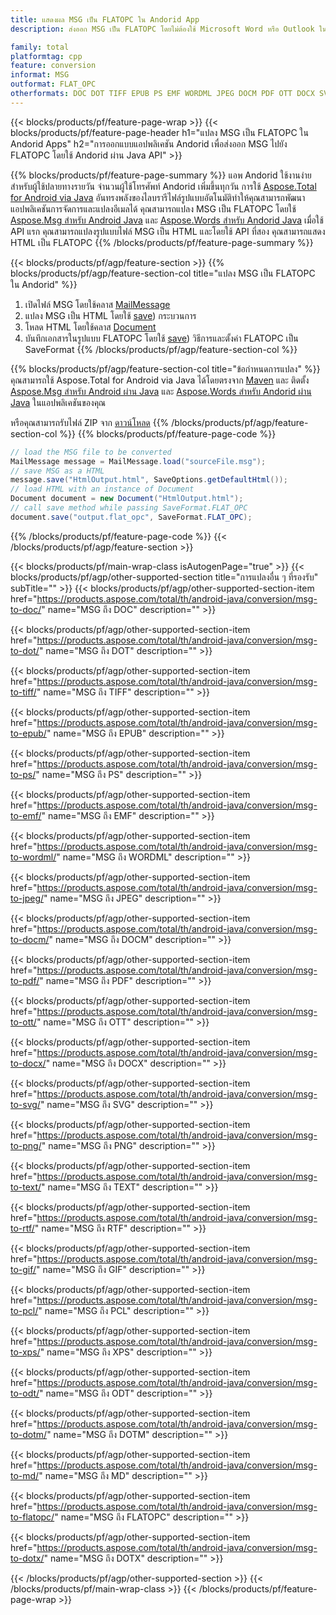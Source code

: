 ```yaml
---
title: แสดงผล MSG เป็น FLATOPC ใน Andorid App
description: ส่งออก MSG เป็น FLATOPC โดยไม่ต้องใช้ Microsoft Word หรือ Outlook ในแอปพลิเคชัน Andorid ของคุณ

family: total
platformtag: cpp
feature: conversion
informat: MSG
outformat: FLAT_OPC
otherformats: DOC DOT TIFF EPUB PS EMF WORDML JPEG DOCM PDF OTT DOCX SVG PNG TEXT RTF GIF PCL XPS ODT DOTM MD BMP DOTX
---
```

{{< blocks/products/pf/feature-page-wrap >}}
{{< blocks/products/pf/feature-page-header h1="แปลง MSG เป็น FLATOPC ใน Andorid Apps" h2="การออกแบบแอปพลิเคชัน Andorid เพื่อส่งออก MSG ไปยัง FLATOPC โดยใช้ Andorid ผ่าน Java API" >}}

{{% blocks/products/pf/feature-page-summary %}}
แอพ Andorid ใช้งานง่ายสำหรับผู้ใช้ปลายทางรายวัน จำนวนผู้ใช้โทรศัพท์ Andorid เพิ่มขึ้นทุกวัน การใช้ [Aspose.Total for Android via Java](https://products.aspose.com/total/android-java/) อันทรงพลังของไลบรารีไฟล์รูปแบบอัตโนมัติทำให้คุณสามารถพัฒนาแอปพลิเคชันการจัดการและแปลงอีเมลได้ คุณสามารถแปลง MSG เป็น FLATOPC โดยใช้ [Aspose.Msg สำหรับ Android Java](https://products.aspose.com/msg/android-java/) และ [Aspose.Words สำหรับ Andorid Java](https://products.aspose.com/words/android-java/) เมื่อใช้ API แรก คุณสามารถแปลงรูปแบบไฟล์ MSG เป็น HTML และโดยใช้ API ที่สอง คุณสามารถแสดง HTML เป็น FLATOPC 
{{% /blocks/products/pf/feature-page-summary  %}}

{{< blocks/products/pf/agp/feature-section >}}
{{% blocks/products/pf/agp/feature-section-col title="แปลง MSG เป็น FLATOPC ใน Andorid" %}}
1. เปิดไฟล์ MSG โดยใช้คลาส [MailMessage](https://reference.aspose.com/msg/java/com.aspose.msg/mailmessage)
2. แปลง MSG เป็น HTML โดยใช้ [save](https://reference.aspose.com/msg/java/com.aspose.msg/MailMessage#save(java.io.OutputStream,%20com.aspose.msg.SaveOptions) )) กระบวนการ
3. โหลด HTML โดยใช้คลาส [Document](https://reference.aspose.com/words/java/com.aspose.words/Document)
4. บันทึกเอกสารในรูปแบบ FLATOPC โดยใช้ [save](https://reference.aspose.com/words/java/com.aspose.words/Document#save(java.lang.String,com.aspose.words.SaveOptions) )) วิธีการและตั้งค่า FLATOPC เป็น SaveFormat
{{% /blocks/products/pf/agp/feature-section-col %}}

{{% blocks/products/pf/agp/feature-section-col title="ข้อกำหนดการแปลง" %}}
คุณสามารถใช้ Aspose.Total for Android via Java ได้โดยตรงจาก [Maven](https://repository.aspose.com/webapp/#/artifacts/browse/tree/General/repo/com/aspose/aspose-total) และ ติดตั้ง [Aspose.Msg สำหรับ Android ผ่าน Java](https://docs.aspose.com/msg/androidjava/installation/) และ [Aspose.Words สำหรับ Andorid ผ่าน Java](https://docs.aspose.com/words/java/install-aspose-words-for-android-via-java/#install-asposewords-for-android-via-java-from-maven-repository) ในแอปพลิเคชันของคุณ

หรือคุณสามารถรับไฟล์ ZIP จาก [ดาวน์โหลด](https://downloads.aspose.com/total/androidjava)
{{% /blocks/products/pf/agp/feature-section-col %}}
{{% blocks/products/pf/feature-page-code %}}
```cs
// load the MSG file to be converted
MailMessage message = MailMessage.load("sourceFile.msg"); 
// save MSG as a HTML 
message.save("HtmlOutput.html", SaveOptions.getDefaultHtml());
// load HTML with an instance of Document
Document document = new Document("HtmlOutput.html");
// call save method while passing SaveFormat.FLAT_OPC
document.save("output.flat_opc", SaveFormat.FLAT_OPC); 
```

{{% /blocks/products/pf/feature-page-code %}}
{{< /blocks/products/pf/agp/feature-section >}}

{{< blocks/products/pf/main-wrap-class isAutogenPage="true" >}}
{{< blocks/products/pf/agp/other-supported-section title="การแปลงอื่น ๆ ที่รองรับ" subTitle="" >}}
{{< blocks/products/pf/agp/other-supported-section-item href="https://products.aspose.com/total/th/android-java/conversion/msg-to-doc/" name="MSG ถึง DOC" description="" >}}

{{< blocks/products/pf/agp/other-supported-section-item href="https://products.aspose.com/total/th/android-java/conversion/msg-to-dot/" name="MSG ถึง DOT" description="" >}}

{{< blocks/products/pf/agp/other-supported-section-item href="https://products.aspose.com/total/th/android-java/conversion/msg-to-tiff/" name="MSG ถึง TIFF" description="" >}}

{{< blocks/products/pf/agp/other-supported-section-item href="https://products.aspose.com/total/th/android-java/conversion/msg-to-epub/" name="MSG ถึง EPUB" description="" >}}

{{< blocks/products/pf/agp/other-supported-section-item href="https://products.aspose.com/total/th/android-java/conversion/msg-to-ps/" name="MSG ถึง PS" description="" >}}

{{< blocks/products/pf/agp/other-supported-section-item href="https://products.aspose.com/total/th/android-java/conversion/msg-to-emf/" name="MSG ถึง EMF" description="" >}}

{{< blocks/products/pf/agp/other-supported-section-item href="https://products.aspose.com/total/th/android-java/conversion/msg-to-wordml/" name="MSG ถึง WORDML" description="" >}}

{{< blocks/products/pf/agp/other-supported-section-item href="https://products.aspose.com/total/th/android-java/conversion/msg-to-jpeg/" name="MSG ถึง JPEG" description="" >}}

{{< blocks/products/pf/agp/other-supported-section-item href="https://products.aspose.com/total/th/android-java/conversion/msg-to-docm/" name="MSG ถึง DOCM" description="" >}}

{{< blocks/products/pf/agp/other-supported-section-item href="https://products.aspose.com/total/th/android-java/conversion/msg-to-pdf/" name="MSG ถึง PDF" description="" >}}

{{< blocks/products/pf/agp/other-supported-section-item href="https://products.aspose.com/total/th/android-java/conversion/msg-to-ott/" name="MSG ถึง OTT" description="" >}}

{{< blocks/products/pf/agp/other-supported-section-item href="https://products.aspose.com/total/th/android-java/conversion/msg-to-docx/" name="MSG ถึง DOCX" description="" >}}

{{< blocks/products/pf/agp/other-supported-section-item href="https://products.aspose.com/total/th/android-java/conversion/msg-to-svg/" name="MSG ถึง SVG" description="" >}}

{{< blocks/products/pf/agp/other-supported-section-item href="https://products.aspose.com/total/th/android-java/conversion/msg-to-png/" name="MSG ถึง PNG" description="" >}}

{{< blocks/products/pf/agp/other-supported-section-item href="https://products.aspose.com/total/th/android-java/conversion/msg-to-text/" name="MSG ถึง TEXT" description="" >}}

{{< blocks/products/pf/agp/other-supported-section-item href="https://products.aspose.com/total/th/android-java/conversion/msg-to-rtf/" name="MSG ถึง RTF" description="" >}}

{{< blocks/products/pf/agp/other-supported-section-item href="https://products.aspose.com/total/th/android-java/conversion/msg-to-gif/" name="MSG ถึง GIF" description="" >}}

{{< blocks/products/pf/agp/other-supported-section-item href="https://products.aspose.com/total/th/android-java/conversion/msg-to-pcl/" name="MSG ถึง PCL" description="" >}}

{{< blocks/products/pf/agp/other-supported-section-item href="https://products.aspose.com/total/th/android-java/conversion/msg-to-xps/" name="MSG ถึง XPS" description="" >}}

{{< blocks/products/pf/agp/other-supported-section-item href="https://products.aspose.com/total/th/android-java/conversion/msg-to-odt/" name="MSG ถึง ODT" description="" >}}

{{< blocks/products/pf/agp/other-supported-section-item href="https://products.aspose.com/total/th/android-java/conversion/msg-to-dotm/" name="MSG ถึง DOTM" description="" >}}

{{< blocks/products/pf/agp/other-supported-section-item href="https://products.aspose.com/total/th/android-java/conversion/msg-to-md/" name="MSG ถึง MD" description="" >}}

{{< blocks/products/pf/agp/other-supported-section-item href="https://products.aspose.com/total/th/android-java/conversion/msg-to-flatopc/" name="MSG ถึง FLATOPC" description="" >}}

{{< blocks/products/pf/agp/other-supported-section-item href="https://products.aspose.com/total/th/android-java/conversion/msg-to-dotx/" name="MSG ถึง DOTX" description="" >}}


{{< /blocks/products/pf/agp/other-supported-section >}}
{{< /blocks/products/pf/main-wrap-class >}}
{{< /blocks/products/pf/feature-page-wrap >}}